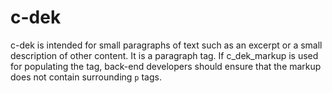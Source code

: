 # c-dek

c-dek is intended for small paragraphs of text such as an excerpt or a small description of other content. It is a paragraph tag. If c_dek_markup is used for populating the tag, back-end developers should ensure that the markup does not contain surrounding `p` tags.